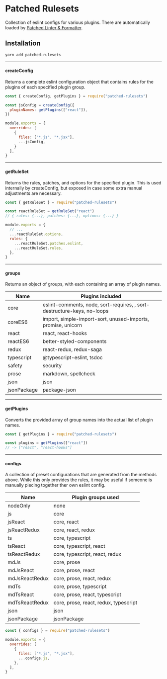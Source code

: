 # Patched Rulesets

Collection of eslint configs for various plugins. There are automatically loaded by [Patched Linter & Formatter][1].

## Installation

```bash
yarn add patched-rulesets
```

***

#### createConfig

Returns a complete eslint configuration object that contains rules for the plugins of
each specified plugin group.

```javascript
const { createConfig, getPlugins } = require("patched-rulesets")

const jsConfig = createConfig({
  pluginNames: getPlugins(["react"]),
})

module.exports = {
  overrides: [
    {
      files: ["*.js", "*.jsx"],
      ...jsConfig,
    }
  ],
}
```

---

#### getRuleSet

Returns the rules, patches, and options for the specified plugin. This is used
internally by createConfig, but exposed in case some extra manual adjustments are
necessary.

```javascript
const { getRuleSet } = require("patched-rulesets")

const reactRuleSet = getRuleSet("react")
// { rules: {...}, patches: {...}, options: {...} }

module.exports = {
  // ...
  ...reactRuleSet.options,
  rules: {
    ...reactRuleSet.patches.eslint,
    ...reactRuleSet.rules,
  },
}
```

---

#### groups

Returns an object of groups, with each containing an array of plugin names.

Name        | Plugins included
---         | ---
core        | eslint-comments, node, sort-requires, , sort-destructure-keys, no-loops
coreES6     | import, simple-import-sort, unused-imports, promise, unicorn
react       | react, react-hooks
reactES6    | better-styled-components
redux       | react-redux, redux-saga
typescript  | @typescript-eslint, tsdoc
safety      | security
prose       | markdown, spellcheck
json        | json
jsonPackage | package-json

---

#### getPlugins

Converts the provided array of group names into the actual list of plugin names.

```javascript
const { getPlugins } = require("patched-rulesets")

const plugins = getPlugins(["react"])
// -> ["react", "react-hooks"]
```

---

#### configs

A collection of preset configurations that are generated from the methods above. While this only provides the rules, it may be useful if someone is manually piecing together
ther own eslint config.

Name           | Plugin groups used
---            | ---
nodeOnly       | none
js             | core
jsReact        | core, react
jsReactRedux   | core, react, redux
ts             | core, typescript
tsReact        | core, typescript, react
tsReactRedux   | core, typescript, react, redux
mdJs           | core, prose
mdJsReact      | core, prose, react
mdJsReactRedux | core, prose, react, redux
mdTs           | core, prose, typescript
mdTsReact      | core, prose, react, typescript
mdTsReactRedux | core, prose, react, redux, typescript
json           | json
jsonPackage    | jsonPackage

```javascript
const { configs } = require("patched-rulesets")

module.exports = {
  overrides: [
    {
      files: ["*.js", "*.jsx"],
      ...configs.js,
    },
  ],
}
```

[1]: https://github.com/alexseitsinger/patched
